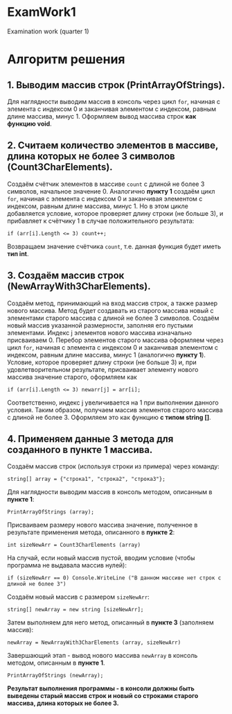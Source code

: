 # ExamWork1
Examination work (quarter 1)

# Алгоритм решения #

## 1. Выводим массив строк (PrintArrayOfStrings).

Для наглядности выводим массив в консоль через цикл `for`, начиная с элемента с индексом 0 и заканчивая элементом с индексом, равным длине массива, минус 1. Оформляем вывод массива строк **как функцию void**.

## 2. Считаем количество элементов в массиве, длина которых не более 3 символов (Count3CharElements).

Создаём счётчик элементов в массиве `count` с длиной не более 3 символов, начальное значение 0.
Аналогично **пункту 1** создаём цикл `for`, начиная с элемента с индексом 0 и заканчивая элементом с индексом, равным длине массива, минус 1. Но в этом цикле добавляется условие, которое проверяет длину строки (не больше 3), и прибавляет к счётчику 1 в случае положительного результата:
```
if (arr[i].Length <= 3) count++;
```
Возвращаем значение счётчика `count`, т.е. данная функция будет иметь **тип int**.

## 3. Создаём массив строк (NewArrayWith3CharElements).

Создаём метод, принимающий на вход массив строк, а также размер нового массива. Метод будет создавать из старого массива новый с элементами старого массива с длиной не более 3 символов.
Создаём новый массив указанной размерности, заполняя его пустыми элементами.
Индекс j элементов нового массива изначально присваиваем 0.
Перебор элементов старого массива оформляем через цикл `for`, начиная с элемента с индексом 0 и заканчивая элементом с индексом, равным длине массива, минус 1 (аналогично **пункту 1**).
Условие, которое проверяет длину строки (не больше 3) и, при удовлетворительном результате, присваивает элементу нового массива значение старого, оформляем как
```
if (arr[i].Length <= 3) newarr[j] = arr[i];
```
Соответственно, индекс j увеличивается на 1 при выполнении данного условия.
Таким образом, получаем массив элементов старого массива с длиной не более 3.
Оформляем это как функцию **с типом string []**.

## 4. Применяем данные 3 метода для созданного в пункте 1 массива.

Создаём массив строк (используя строки из примера) через команду:
```
string[] array = {"строка1", "строка2", "строка3"};
```
Для наглядности выводим массив в консоль методом, описанным в **пункте 1**:
```
PrintArrayOfStrings (array);
```
Присваиваем размеру нового массива значение, полученное в результате применения метода, описанного в **пункте 2**:
```
int sizeNewArr = Count3CharElements (array)
```
На случай, если новый массив пустой, вводим условие (чтобы программа не выдавала массив нулей):
```
if (sizeNewArr == 0) Console.WriteLine ("В данном массиве нет строк с длиной не более 3")
```
Создаём новый массив с размером `sizeNewArr`:
```
string[] newArray = new string [sizeNewArr];
```
Затем выполняем для него метод, описанный в **пункте 3** (заполняем массив):
```
newArray = NewArrayWith3CharElements (array, sizeNewArr)
```
Завершающий этап - вывод нового массива `newArray` в консоль методом, описанным в **пункте 1**.
```
PrintArrayOfStrings (newArray);
```

**Результат выполнения программы - в консоли должны быть выведены старый массив строк и новый со строками старого массива, длина которых не более 3.**